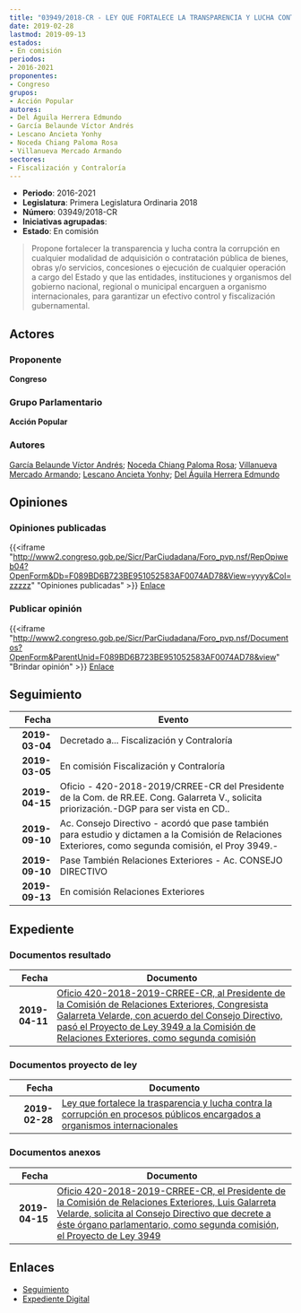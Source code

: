 ```yaml
---
title: "03949/2018-CR - LEY QUE FORTALECE LA TRANSPARENCIA Y LUCHA CONTRA LA CORRUPCIÓN EN PROCESOS PÚBLICOS ENCARGADOS A ORGANISMOS INTERNACIONALES"
date: 2019-02-28
lastmod: 2019-09-13
estados:
- En comisión
periodos:
- 2016-2021
proponentes:
- Congreso
grupos:
- Acción Popular
autores:
- Del Águila Herrera Edmundo
- García Belaunde Víctor Andrés
- Lescano Ancieta Yonhy
- Noceda Chiang Paloma Rosa
- Villanueva Mercado Armando
sectores:
- Fiscalización y Contraloría
---
```

- **Periodo**: 2016-2021
- **Legislatura**: Primera Legislatura Ordinaria 2018
- **Número**: 03949/2018-CR
- **Iniciativas agrupadas**: 
- **Estado**: En comisión

> Propone fortalecer la transparencia y lucha contra la corrupción en cualquier modalidad de adquisición o contratación pública de bienes, obras y/o servicios, concesiones o ejecución de cualquier operación a cargo del Estado y que las entidades, instituciones y organismos del gobierno nacional, regional o municipal encarguen a organismo internacionales, para garantizar un efectivo control y fiscalización gubernamental.


## Actores

### Proponente

**Congreso**

### Grupo Parlamentario

**Acción Popular**

### Autores

[García Belaunde Víctor Andrés](mailto:mailto:vgarciabelaunde@congreso.gob.pe); [Noceda Chiang Paloma Rosa](mailto:mailto:pnoceda@congreso.gob.pe); [Villanueva Mercado Armando](mailto:mailto:avillanuevam@congreso.gob.pe); [Lescano Ancieta Yonhy](mailto:mailto:ylescano@congreso.gob.pe); [Del Águila Herrera Edmundo](mailto:mailto:edelaguila@congreso.gob.pe)

## Opiniones

### Opiniones publicadas

{{<iframe "http://www2.congreso.gob.pe/Sicr/ParCiudadana/Foro_pvp.nsf/RepOpiweb04?OpenForm&Db=F089BD6B723BE951052583AF0074AD78&View=yyyy&Col=zzzzz" "Opiniones publicadas" >}}
[Enlace](http://www2.congreso.gob.pe/Sicr/ParCiudadana/Foro_pvp.nsf/RepOpiweb04?OpenForm&Db=F089BD6B723BE951052583AF0074AD78&View=yyyy&Col=zzzzz)

### Publicar opinión

{{<iframe "http://www2.congreso.gob.pe/Sicr/ParCiudadana/Foro_pvp.nsf/Documentos?OpenForm&ParentUnid=F089BD6B723BE951052583AF0074AD78&view" "Brindar opinión" >}}
[Enlace](http://www2.congreso.gob.pe/Sicr/ParCiudadana/Foro_pvp.nsf/Documentos?OpenForm&ParentUnid=F089BD6B723BE951052583AF0074AD78&view)


## Seguimiento

| Fecha | Evento |
|------:|--------|
| **2019-03-04** | Decretado a... Fiscalización y Contraloría |
| **2019-03-05** | En comisión Fiscalización y Contraloría |
| **2019-04-15** | Oficio - 420-2018-2019/CRREE-CR del Presidente de la Com. de RR.EE. Cong. Galarreta V., solicita priorización.-DGP para ser vista en CD.. |
| **2019-09-10** | Ac. Consejo Directivo - acordó que pase también para estudio y dictamen a la Comisión de Relaciones Exteriores, como segunda comisión, el Proy 3949.- |
| **2019-09-10** | Pase También Relaciones Exteriores - Ac. CONSEJO DIRECTIVO |
| **2019-09-13** | En comisión Relaciones Exteriores |

## Expediente

### Documentos resultado

| Fecha | Documento |
|------:|-----------|
| **2019-04-11** | [Oficio 420-2018-2019-CRREE-CR, al Presidente de la Comisión de Relaciones Exteriores, Congresista Galarreta Velarde, con acuerdo del Consejo Directivo, pasó el Proyecto de Ley 3949 a la Comisión de Relaciones Exteriores, como segunda comisión](http://www.leyes.congreso.gob.pe/Documentos/2016_2021/Consejo_Directivo/Pedidos_Pase_a_Comision/OFICIO-420-2018-2019-CRREE-CR.pdf) |

### Documentos proyecto de ley

| Fecha | Documento |
|------:|-----------|
| **2019-02-28** | [Ley que fortalece la trasparencia y lucha contra la corrupción en procesos públicos encargados a organismos internacionales](http://www.leyes.congreso.gob.pe/Documentos/2016_2021/Proyectos_de_Ley_y_de_Resoluciones_Legislativas/PL0394920190228.pdf) |

### Documentos anexos

| Fecha | Documento |
|------:|-----------|
| **2019-04-15** | [Oficio 420-2018-2019-CRREE-CR, el Presidente de la Comisión de Relaciones Exteriores, Luis Galarreta Velarde, solicita al Consejo Directivo que decrete a éste órgano parlamentario, como segunda comisión, el Proyecto de Ley 3949](http://www.leyes.congreso.gob.pe/Documentos/2016_2021/Consejo_Directivo/Pedidos_Pase_a_Comision/OFICIO-420-2018-2019-CRREE-CR.pdf) |

## Enlaces

- [Seguimiento](http://www2.congreso.gob.pe/Sicr/TraDocEstProc/CLProLey2016.nsf/f7fff46988ca05b1052578e100829cc7/c8a5f358673aa8d9052583af00635061?OpenDocument)
- [Expediente Digital](http://www2.congreso.gob.pe/Sicr/TraDocEstProc/Expvirt_2011.nsf/visbusqptramdoc1621/03949?opendocument)

